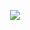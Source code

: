 <p align="center">
  <img src="https://i.pinimg.com/originals/90/5f/15/905f1502d788bb2aecb8f93610c5933b.gif"/>
</p>

